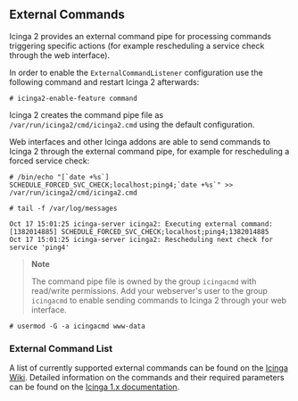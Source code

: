 ## <a id="external-commands"></a> External Commands

Icinga 2 provides an external command pipe for processing commands
triggering specific actions (for example rescheduling a service check
through the web interface).

In order to enable the `ExternalCommandListener` configuration use the
following command and restart Icinga 2 afterwards:

    # icinga2-enable-feature command

Icinga 2 creates the command pipe file as `/var/run/icinga2/cmd/icinga2.cmd`
using the default configuration.

Web interfaces and other Icinga addons are able to send commands to
Icinga 2 through the external command pipe, for example for rescheduling
a forced service check:

    # /bin/echo "[`date +%s`] SCHEDULE_FORCED_SVC_CHECK;localhost;ping4;`date +%s`" >> /var/run/icinga2/cmd/icinga2.cmd

    # tail -f /var/log/messages

    Oct 17 15:01:25 icinga-server icinga2: Executing external command: [1382014885] SCHEDULE_FORCED_SVC_CHECK;localhost;ping4;1382014885
    Oct 17 15:01:25 icinga-server icinga2: Rescheduling next check for service 'ping4'

> **Note**
>
> The command pipe file is owned by the group `icingacmd` with read/write
> permissions. Add your webserver's user to the group `icingacmd` to
> enable sending commands to Icinga 2 through your web interface.

    # usermod -G -a icingacmd www-data

### <a id="external-command-list"></a> External Command List

A list of currently supported external commands can be found on the
[Icinga Wiki](https://wiki.icinga.org/display/icinga2/External+Commands).
Detailed information on the commands and their required parameters can be found
on the [Icinga 1.x documentation](http://docs.icinga.org/latest/en/extcommands2.html).
